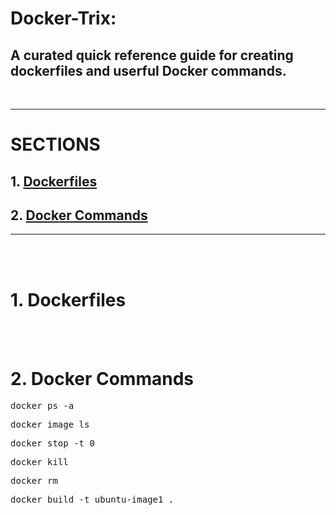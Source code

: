 # Docker-Trix: 
## A curated quick reference guide for creating dockerfiles and userful Docker commands.  
<br>

---
# SECTIONS
## 1. [Dockerfiles](#2-Dockerfiles)
## 2. [Docker Commands](#1-Docker-Commands)

---

<br><br>
# 1. Dockerfiles





<br></br>
# 2. Docker Commands


<pre>
docker ps -a
</pre>



<pre>
docker image ls
</pre>



<pre>
docker stop -t 0
</pre>



<pre>
docker kill 
</pre>



<pre>
docker rm
</pre>



<pre>
docker build -t ubuntu-image1 .
</pre>


